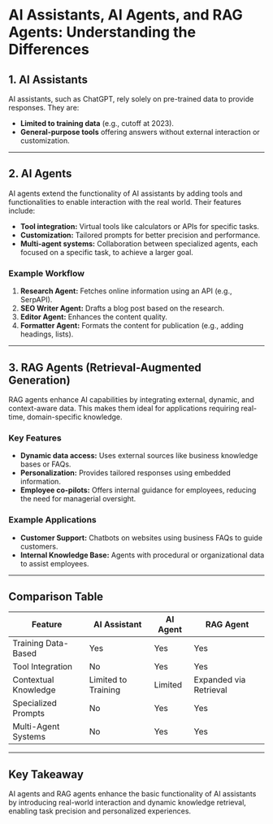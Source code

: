# AI Assistants, AI Agents, and RAG Agents: Understanding the Differences

## 1. AI Assistants

AI assistants, such as ChatGPT, rely solely on pre-trained data to provide responses. They are:

- **Limited to training data** (e.g., cutoff at 2023).
- **General-purpose tools** offering answers without external interaction or customization.

---

## 2. AI Agents

AI agents extend the functionality of AI assistants by adding tools and functionalities to enable interaction with the real world. Their features include:

- **Tool integration:** Virtual tools like calculators or APIs for specific tasks.
- **Customization:** Tailored prompts for better precision and performance.
- **Multi-agent systems:** Collaboration between specialized agents, each focused on a specific task, to achieve a larger goal.

### Example Workflow

1. **Research Agent:** Fetches online information using an API (e.g., SerpAPI).
2. **SEO Writer Agent:** Drafts a blog post based on the research.
3. **Editor Agent:** Enhances the content quality.
4. **Formatter Agent:** Formats the content for publication (e.g., adding headings, lists).

---

## 3. RAG Agents (Retrieval-Augmented Generation)

RAG agents enhance AI capabilities by integrating external, dynamic, and context-aware data. This makes them ideal for applications requiring real-time, domain-specific knowledge.

### Key Features

- **Dynamic data access:** Uses external sources like business knowledge bases or FAQs.
- **Personalization:** Provides tailored responses using embedded information.
- **Employee co-pilots:** Offers internal guidance for employees, reducing the need for managerial oversight.

### Example Applications

- **Customer Support:** Chatbots on websites using business FAQs to guide customers.
- **Internal Knowledge Base:** Agents with procedural or organizational data to assist employees.

---

## Comparison Table

| **Feature**          | **AI Assistant**    | **AI Agent** | **RAG Agent**          |
| -------------------- | ------------------- | ------------ | ---------------------- |
| Training Data-Based  | Yes                 | Yes          | Yes                    |
| Tool Integration     | No                  | Yes          | Yes                    |
| Contextual Knowledge | Limited to Training | Limited      | Expanded via Retrieval |
| Specialized Prompts  | No                  | Yes          | Yes                    |
| Multi-Agent Systems  | No                  | Yes          | Yes                    |

---

## Key Takeaway

AI agents and RAG agents enhance the basic functionality of AI assistants by introducing real-world interaction and dynamic knowledge retrieval, enabling task precision and personalized experiences.
